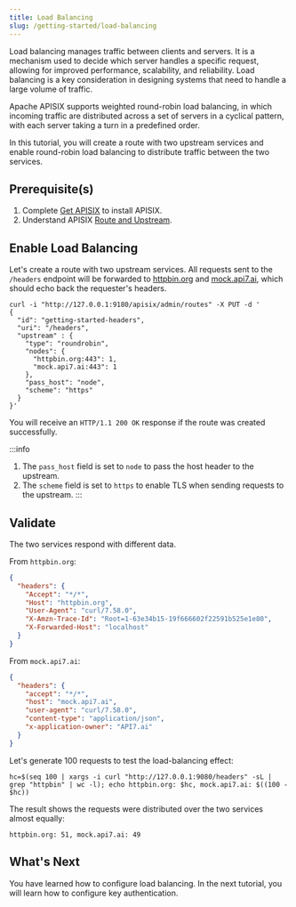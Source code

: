 ```yaml
---
title: Load Balancing
slug: /getting-started/load-balancing
---
```


Load balancing manages traffic between clients and servers. It is a mechanism used to decide which server handles a specific request, allowing for improved performance, scalability, and reliability. Load balancing is a key consideration in designing systems that need to handle a large volume of traffic. 

Apache APISIX supports weighted round-robin load balancing, in which incoming traffic are distributed across a set of servers in a cyclical pattern, with each server taking a turn in a predefined order.

In this tutorial, you will create a route with two upstream services and enable round-robin load balancing to distribute traffic between the two services.

## Prerequisite(s)

1. Complete [Get APISIX](./) to install APISIX.
2. Understand APISIX [Route and Upstream](./configure-routes#whats-a-route).

## Enable Load Balancing

Let's create a route with two upstream services. All requests sent to the `/headers` endpoint will be forwarded to [httpbin.org](https://httpbin.org/headers) and [mock.api7.ai](https://mock.api7.ai/headers), which should echo back the requester's headers.

```shell
curl -i "http://127.0.0.1:9180/apisix/admin/routes" -X PUT -d '
{
  "id": "getting-started-headers",
  "uri": "/headers",
  "upstream" : {
    "type": "roundrobin",
    "nodes": {
      "httpbin.org:443": 1,
      "mock.api7.ai:443": 1
    },
    "pass_host": "node",
    "scheme": "https"
  }
}'
```

You will receive an `HTTP/1.1 200 OK` response if the route was created successfully.

:::info
1. The `pass_host` field is set to `node` to pass the host header to the upstream.
2. The `scheme` field is set to `https` to enable TLS when sending requests to the upstream.
:::

## Validate

The two services respond with different data.

From `httpbin.org`:

```json
{
  "headers": {
    "Accept": "*/*",
    "Host": "httpbin.org",
    "User-Agent": "curl/7.58.0",
    "X-Amzn-Trace-Id": "Root=1-63e34b15-19f666602f22591b525e1e80",
    "X-Forwarded-Host": "localhost"
  }
}
```

From `mock.api7.ai`:

```json
{
  "headers": {
    "accept": "*/*",
    "host": "mock.api7.ai",
    "user-agent": "curl/7.58.0",
    "content-type": "application/json",
    "x-application-owner": "API7.ai"
  }
}
```

Let's generate 100 requests to test the load-balancing effect:

```shell
hc=$(seq 100 | xargs -i curl "http://127.0.0.1:9080/headers" -sL | grep "httpbin" | wc -l); echo httpbin.org: $hc, mock.api7.ai: $((100 - $hc))
```

The result shows the requests were distributed over the two services almost equally:

```text
httpbin.org: 51, mock.api7.ai: 49
```

## What's Next

You have learned how to configure load balancing. In the next tutorial, you will learn how to configure key authentication.

